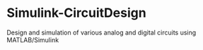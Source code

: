 # Simulink-CircuitDesign
Design and simulation of various analog and digital circuits using MATLAB/Simulink
